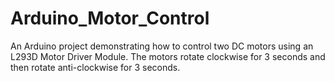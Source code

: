 # Arduino_Motor_Control
An Arduino project demonstrating how to control two DC motors using an L293D Motor Driver Module. The motors rotate clockwise for 3 seconds and then rotate anti-clockwise for 3 seconds.
